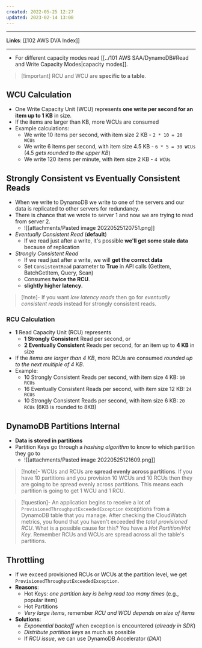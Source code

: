 ```yaml
---
created: 2022-05-25 12:27
updated: 2023-02-14 13:08
---
```

---
**Links**: [[102 AWS DVA Index]]

---
- For different capacity modes read [[../101 AWS SAA/DynamoDB#Read and Write Capacity Modes|capacity modes]].

> [!important] RCU and WCU are **specific to a table**.


## WCU Calculation
- One Write Capacity Unit (WCU) represents **one write per second for an item up to 1 KB** in size.
- If the items are larger than KB, more WCUs are consumed
- Example calculations: 
	- We write 10 items per second, with item size 2 KB - `2 * 10 = 20 WCUs`
	- We write 6 items per second, with item size 4.5 KB - `6 * 5 = 30 WCUs` (4.5 *gets rounded to the upper KB*)
	- We write 120 items per minute, with item size 2 KB - `4 WCUs`

## Strongly Consistent vs Eventually Consistent Reads
- When we write to DynamoDB we write to one of the servers and our data is replicated to other servers for redundancy.
- There is chance that we wrote to server 1 and now we are trying to read from server 2.
	- ![[attachments/Pasted image 20220525120751.png]]
- *Eventually Consistent Read* (**default**)
	- If we read just after a write, it's possible **we'll get some stale data** because of replication
- *Strongly Consistent Read*
	- If we read just after a write, we will **get the correct data**
	- Set `ConsistentRead` parameter to **True** in API calls (GetItem, BatchGetItem, Query, Scan)
	- Consumes **twice the RCU**.
	- **slightly higher latency**.

> [!note]- If you want *low latency reads* then go for *eventually consistent reads* instead for strongly consistent reads.

### RCU Calculation
- **1** Read Capacity Unit (RCU) represents 
	- **1 Strongly Consistent** Read per second, or 
	- **2 Eventually Consistent** Reads per second, for an item up to **4 KB** in size
- If the *items are larger than 4 KB*, more RCUs are consumed *rounded up to the next multiple of 4 KB*.
- Example:
	- 10 Strongly Consistent Reads per second, with item size 4 KB: `10 RCUs`
	- 16 Eventually Consistent Reads per second, with item size 12 KB: `24 RCUs`
	- 10 Strongly Consistent Reads per second, with item size 6 KB: `20 RCUs` (6KB is rounded to 8KB)

## DynamoDB Partitions Internal
- **Data is stored in partitions**
- Partition Keys go through a *hashing algorithm* to know to which partition they go to
	- ![[attachments/Pasted image 20220525121609.png]]

> [!note]- WCUs and RCUs are **spread evenly across partitions**.
> If you have 10 partitions and you provision 10 WCUs and 10 RCUs then they are going to be spread evenly across partitions. This means each partition is going to get 1 WCU and 1 RCU.

> [!question]- An application begins to receive a lot of `ProvisionedThroughputExceededException` exceptions from a DynamoDB table that you manage. After checking the CloudWatch metrics, you found that you haven't exceeded the *total provisioned RCU*. What is a possible cause for this?
> You have a *Hot Partition/Hot Key*. Remember RCUs and WCUs are spread across all the table's partitions.

## Throttling
- If we exceed provisioned RCUs or WCUs at the partition level, we get `ProvisionedThroughputExceededException`.
- **Reasons**:
	- Hot Keys: *one partition key is being read too many times* (e.g., popular item)
	- Hot Partitions
	- *Very large items*, remember *RCU and WCU depends on size of items*
- **Solutions**:
	- *Exponential backoff* when exception is encountered (*already in SDK*)
	- *Distribute partition keys* as much as possible
	- If *RCU issue*, we can use DynamoDB Accelerator (*DAX*)

